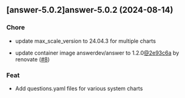 

## [answer-5.0.2]answer-5.0.2 (2024-08-14)

### Chore



- update max_scale_version to 24.04.3 for multiple charts

- update container image answerdev/answer to 1.2.0[@2e93c6a](https://github.com/2e93c6a) by renovate ([#8](https://github.com/truecharts/charts/issues/8))

### Feat



- Add questions.yaml files for various system charts